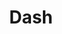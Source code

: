 ---
logohandle: kapeli_dash
sort: dash
title: Dash
twitter: https://x.com/kapeli
website: https://kapeli.com/dash
---